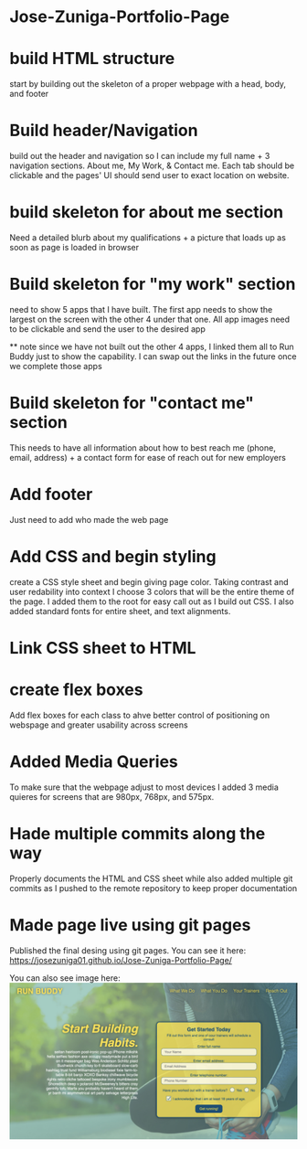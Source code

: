 # Jose-Zuniga-Portfolio-Page

# build HTML structure 
start by building out the skeleton of a proper webpage with a head, body, and footer

# Build header/Navigation 

build out the header and navigation so I can include my full name + 3 navigation sections. About me, My Work, & Contact me. Each tab should be clickable and the pages' UI should send user to exact location on website. 

# build skeleton for about me section  

Need a detailed blurb about my qualifications + a picture that loads up as soon as page is loaded in browser 

# Build skeleton for "my work" section

need to show 5 apps that I have built. The first app needs to show the largest on the screen with the other 4 under that one. All app images need to be clickable and send the user to the desired app

** note since we have not built out the other 4 apps, I linked them all to Run Buddy just to show the capability. I can swap out the links in the future once we complete those apps

# Build skeleton for "contact me" section 

This needs to have all information about how to best reach me (phone, email, address) + a contact form for ease of reach out for new employers

# Add footer 

Just need to add who made the web page

# Add CSS and begin styling

create a CSS style sheet and begin giving page color. Taking contrast and user redability into context I choose 3 colors that will be the entire theme of the page. I added them to the root for easy call out as I build out CSS. I also added standard fonts for entire sheet, and text alignments.

# Link CSS sheet to HTML

# create flex boxes 

Add flex boxes for each class to ahve better control of positioning on webspage and greater usability across screens

# Added Media Queries 

To make sure that the webpage adjust to most devices I added 3 media quieres for screens that are 980px, 768px, and 575px. 

# Hade multiple commits along the way 


Properly documents the HTML and CSS sheet while also added multiple git commits as I pushed to the remote repository to keep proper documentation 

# Made page live using git pages 

Published the final desing using git pages. You can see it here: https://josezuniga01.github.io/Jose-Zuniga-Portfolio-Page/ 

You can also see image here: 
![alt text](./Assets/images/Run-buddy.png)